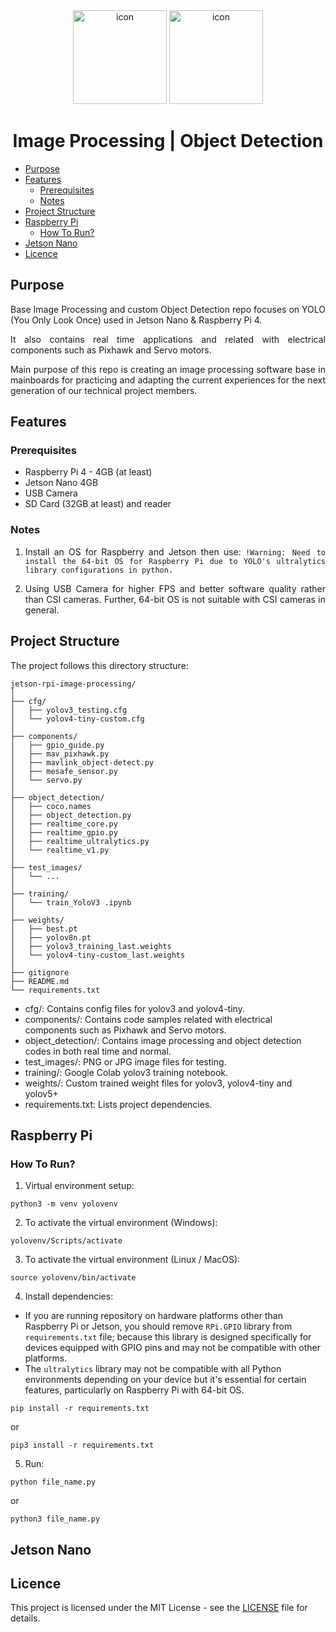 <div align="center">
<img src="https://cdn-icons-png.flaticon.com/512/919/919855.png" width="150" height="150" alt="icon">
<img src="https://cdn-icons-png.flaticon.com/512/882/882731.png" width="150" height="150" alt="icon">
</div>

<h1 align="center">Image Processing | Object Detection</h1>

* [Purpose](#purpose)
* [Features](#features)
    * [Prerequisites](#prerequisites)
    * [Notes](#notes)
* [Project Structure](#project-structure)
* [Raspberry Pi](#raspberry-pi)
    * [How To Run?](#how-to-run)
* [Jetson Nano](#jetson-nano)
* [Licence](#licence)

## Purpose
<div align="justify">

Base Image Processing and custom Object Detection repo focuses on YOLO (You Only Look Once) used in Jetson Nano & Raspberry Pi 4.

It also contains real time applications and related with electrical components such as Pixhawk and Servo motors.

Main purpose of this repo is creating an image processing software base in mainboards for practicing and adapting the current experiences for the next generation of our technical project members.

## Features
### Prerequisites
* Raspberry Pi 4 - 4GB (at least)
* Jetson Nano 4GB
* USB Camera
* SD Card (32GB at least) and reader

### Notes
1. Install an OS for Raspberry and Jetson then use: `!Warning: Need to install the 64-bit OS for Raspberry Pi due to YOLO's ultralytics library configurations in python.`
  
2. Using USB Camera for higher FPS and better software quality rather than CSI cameras. Further, 64-bit OS is not suitable with CSI cameras in general.

</div>

## Project Structure

The project follows this directory structure:

```
jetson-rpi-image-processing/
│
├── cfg/
│   ├── yolov3_testing.cfg
│   └── yolov4-tiny-custom.cfg
│
├── components/
│   ├── gpio_guide.py
│   ├── mav_pixhawk.py
│   ├── mavlink_object-detect.py
│   ├── mesafe_sensor.py
│   └── servo.py
│
├── object_detection/
│   ├── coco.names
│   ├── object_detection.py
│   ├── realtime_core.py
│   ├── realtime_gpio.py
│   ├── realtime_ultralytics.py
│   └── realtime_v1.py
│
├── test_images/
│   └── ...
│
├── training/
│   └── train_YoloV3 .ipynb
│
├── weights/
│   ├── best.pt
│   ├── yolov8n.pt
│   ├── yolov3_training_last.weights
│   └── yolov4-tiny-custom_last.weights
│
├── gitignore
├── README.md
└── requirements.txt
```

- cfg/: Contains config files for yolov3 and yolov4-tiny.
- components/: Contains code samples related with electrical components such as Pixhawk and Servo motors.
- object_detection/: Contains image processing and object detection codes in both real time and normal.
- test_images/: PNG or JPG image files for testing.
- training/: Google Colab yolov3 training notebook.
- weights/: Custom trained weight files for yolov3, yolov4-tiny and yolov5+
- requirements.txt: Lists project dependencies.

## Raspberry Pi

### How To Run?
1. Virtual environment setup:
```
python3 -m venv yolovenv
```

2. To activate the virtual environment (Windows):
```
yolovenv/Scripts/activate
```

3. To activate the virtual environment (Linux / MacOS):
```
source yolovenv/bin/activate
```

4. Install dependencies:

- If you are running repository on hardware platforms other than Raspberry Pi or Jetson, you should remove `RPi.GPIO` library from `requirements.txt` file; because this library is designed specifically for devices equipped with GPIO pins and may not be compatible with other platforms.
- The `ultralytics` library may not be compatible with all Python environments depending on your device but it's essential for certain features, particularly on Raspberry Pi with 64-bit OS.

```
pip install -r requirements.txt
```
or
```
pip3 install -r requirements.txt
```

5. Run:
```
python file_name.py
```
or
```
python3 file_name.py
```

## Jetson Nano

## Licence

This project is licensed under the MIT License - see the [LICENSE](https://github.com/PRU-Robotic/jetson-rpi-image-processing?tab=MIT-1-ov-file#readme) file for details.